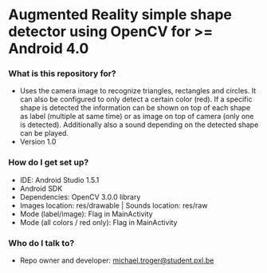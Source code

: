 # Augmented Reality simple shape detector using OpenCV for >= Android 4.0 #

### What is this repository for? ###

* Uses the camera image to recognize triangles, rectangles and circles. It can also be configured to only detect a certain color (red). If a specific shape is detected the information can be shown on top of each shape as label (multiple at same time) or as image on top of camera (only one is detected). Additionally also a sound depending on the detected shape can be played.
* Version 1.0

### How do I get set up? ###

* IDE: Android Studio 1.5.1
* Android SDK
* Dependencies: OpenCV 3.0.0 library
* Images location: res/drawable | Sounds location: res/raw
* Mode (label/image): Flag in MainActivity
* Mode (all colors / red only): Flag in MainActivity

### Who do I talk to? ###
* Repo owner and developer: michael.troger@student.pxl.be

